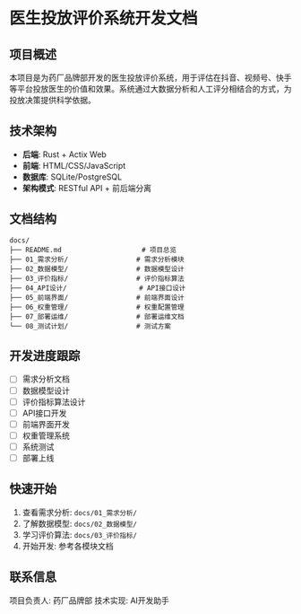 # 医生投放评价系统开发文档

## 项目概述

本项目是为药厂品牌部开发的医生投放评价系统，用于评估在抖音、视频号、快手等平台投放医生的价值和效果。系统通过大数据分析和人工评分相结合的方式，为投放决策提供科学依据。

## 技术架构

- **后端**: Rust + Actix Web
- **前端**: HTML/CSS/JavaScript
- **数据库**: SQLite/PostgreSQL
- **架构模式**: RESTful API + 前后端分离

## 文档结构

```
docs/
├── README.md                    # 项目总览
├── 01_需求分析/                 # 需求分析模块
├── 02_数据模型/                 # 数据模型设计
├── 03_评价指标/                 # 评价指标算法
├── 04_API设计/                  # API接口设计
├── 05_前端界面/                 # 前端界面设计
├── 06_权重管理/                 # 权重配置管理
├── 07_部署运维/                 # 部署运维文档
└── 08_测试计划/                 # 测试方案
```

## 开发进度跟踪

- [ ] 需求分析文档
- [ ] 数据模型设计
- [ ] 评价指标算法设计
- [ ] API接口开发
- [ ] 前端界面开发
- [ ] 权重管理系统
- [ ] 系统测试
- [ ] 部署上线

## 快速开始

1. 查看需求分析: `docs/01_需求分析/`
2. 了解数据模型: `docs/02_数据模型/`
3. 学习评价算法: `docs/03_评价指标/`
4. 开始开发: 参考各模块文档

## 联系信息

项目负责人: 药厂品牌部
技术实现: AI开发助手
